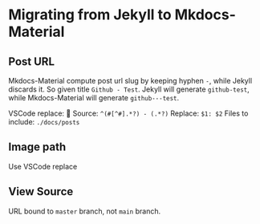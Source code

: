 # Migrating from Jekyll to Mkdocs-Material

## Post URL

Mkdocs-Material compute post url slug by keeping hyphen `-`, while Jekyll discards it. So given title `Github - Test`. Jekyll will generate `github-test`, while Mkdocs-Material will generate `github---test`.

VSCode replace:
:rocket:
Source: `^(#[^#].*?) - (.*?)`
Replace: `$1: $2`
Files to include: `./docs/posts`

## Image path

Use VSCode replace

## View Source

URL bound to `master` branch, not `main` branch.

